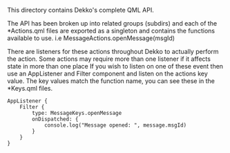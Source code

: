 This directory contains Dekko's complete QML API.

The API has been broken up into related groups (subdirs) and each of the 
*Actions.qml files are exported as a singleton and contains the functions 
available to use. i.e MessageActions.openMessage(msgId)

There are listeners for these actions throughout Dekko to actually perform the action.
Some actions may require more than one listener if it affects state in more than one place
If you wish to listen on one of these event then use an AppListener and Filter
component and listen on the actions key value. The key values match the function
name, you can see these in the *Keys.qml files.

```
AppListener {
    Filter {
        type: MessageKeys.openMessage
        onDispatched: {
            console.log("Message opened: ", message.msgId)
        }
    }
}
```
